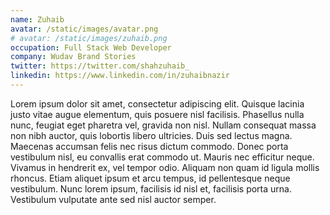 ```yaml
---
name: Zuhaib
avatar: /static/images/avatar.png
# avatar: /static/images/zuhaib.png
occupation: Full Stack Web Developer
company: Wudav Brand Stories
twitter: https://twitter.com/shahzuhaib_
linkedin: https://www.linkedin.com/in/zuhaibnazir
---
```


Lorem ipsum dolor sit amet, consectetur adipiscing elit. Quisque lacinia justo vitae augue elementum, quis posuere nisl facilisis. Phasellus nulla nunc, feugiat eget pharetra vel, gravida non nisl. Nullam consequat massa non nibh auctor, quis lobortis libero ultricies. Duis sed lectus magna. Maecenas accumsan felis nec risus dictum commodo. Donec porta vestibulum nisl, eu convallis erat commodo ut. Mauris nec efficitur neque. Vivamus in hendrerit ex, vel tempor odio. Aliquam non quam id ligula mollis rhoncus. Etiam aliquet ipsum et arcu tempus, id pellentesque neque vestibulum. Nunc lorem ipsum, facilisis id nisl et, facilisis porta urna. Vestibulum vulputate ante sed nisl auctor semper.

